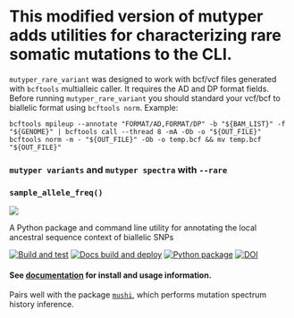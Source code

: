 # This modified version of mutyper adds utilities for characterizing rare somatic mutations to the CLI. 

`mutyper_rare_variant` was designed to work with bcf/vcf files generated with `bcftools` multialleic caller. It requires the AD and DP format fields. 
Before running `mutyper_rare_variant` you should standard your vcf/bcf to biallelic format using `bcftools norm`.
Example:

	bcftools mpileup --annotate "FORMAT/AD,FORMAT/DP" -b "${BAM_LIST}" -f "${GENOME}" | bcftools call --thread 8 -mA -Ob -o "${OUT_FILE}"
	bcftools norm -m - "${OUT_FILE}" -Ob -o temp.bcf && mv temp.bcf "${OUT_FILE}"

### `mutyper variants` and `mutyper spectra` with `--rare`

### `sample_allele_freq()`

![](docs/_static/logo.png)

A Python package and command line utility for annotating the local ancestral sequence context of biallelic SNPs

[![Build and test](https://github.com/harrispopgen/mutyper/actions/workflows/build-and-test.yml/badge.svg)](https://github.com/harrispopgen/mutyper/actions/workflows/build-and-test.yml)
[![Docs build and deploy](https://github.com/harrispopgen/mutyper/actions/workflows/docs-build-and-deploy.yml/badge.svg)](https://github.com/harrispopgen/mutyper/actions/workflows/docs-build-and-deploy.yml)
[![Python package](https://github.com/harrispopgen/mutyper/actions/workflows/python-publish.yml/badge.svg)](https://github.com/harrispopgen/mutyper/actions/workflows/python-publish.yml)
[![DOI](https://joss.theoj.org/papers/10.21105/joss.05227/status.svg)](https://doi.org/10.21105/joss.05227)

#### See [documentation](https://harrispopgen.github.io/mutyper) for install and usage information.

Pairs well with the package [`mushi`](https://github.com/harrispopgen/mushi), which performs mutation spectrum history inference.

